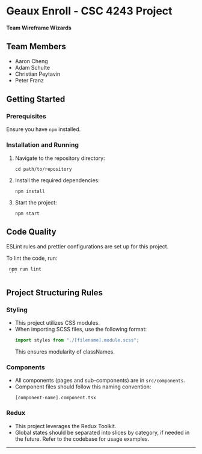 # Geaux Enroll - CSC 4243 Project

**Team Wireframe Wizards**

## Team Members

- Aaron Cheng
- Adam Schulte
- Christian Peytavin
- Peter Franz

## Getting Started

### Prerequisites

Ensure you have `npm` installed.

### Installation and Running

1. Navigate to the repository directory:

   ```
   cd path/to/repository
   ```

2. Install the required dependencies:

   ```
   npm install
   ```

3. Start the project:
   ```
   npm start
   ```

## Code Quality

ESLint rules and prettier configurations are set up for this project.

To lint the code, run:

````
 npm run lint
 ```
````

## Project Structuring Rules

### Styling

- This project utilizes CSS modules.
- When importing SCSS files, use the following format:
  ```typescript
  import styles from "./[filename].module.scss";
  ```
  This ensures modularity of classNames.

### Components

- All components (pages and sub-components) are in `src/components`.
- Component files should follow this naming convention:
  ```
  [component-name].component.tsx
  ```

### Redux

- This project leverages the Redux Toolkit.
- Global states should be separated into slices by category, if needed in the future. Refer to the codebase for usage examples.

---
